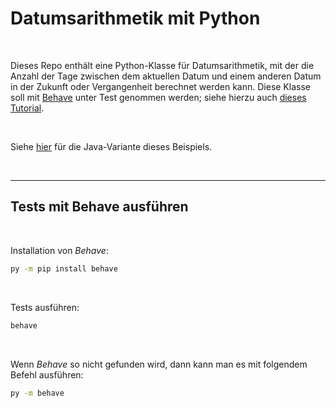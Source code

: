 # Datumsarithmetik mit Python #

<br>

Dieses Repo enthält eine Python-Klasse für Datumsarithmetik, mit der die Anzahl der Tage zwischen 
dem aktuellen Datum und einem anderen Datum in der Zukunft oder Vergangenheit berechnet werden kann.
Diese Klasse soll mit [Behave](https://pypi.org/project/behave/) unter Test genommen werden; 
siehe hierzu auch [dieses Tutorial](https://pyquesthub.com/enhancing-test-automation-with-cucumber-in-python).

<br>

Siehe [hier](https://github.com/MDecker-MobileComputing/Maven_Cucumber_Datumsarithmetik) für die Java-Variante
dieses Beispiels.

<br>

----

## Tests mit Behave ausführen ##

<br>

Installation von *Behave*:
```cmd
py -m pip install behave
```

<br>

Tests ausführen:

```cmd
behave
```

<br>

Wenn *Behave* so nicht gefunden wird, dann kann man es mit folgendem Befehl 
ausführen:
```cmd
py -m behave
``` 

